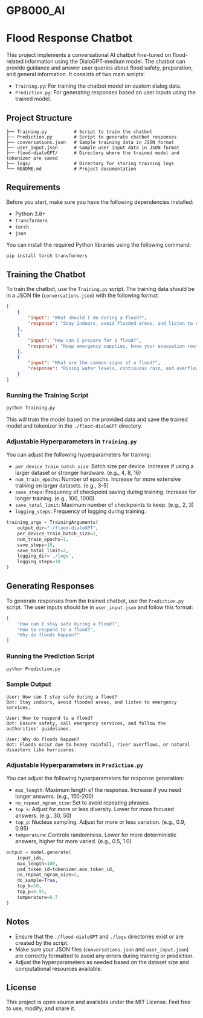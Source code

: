 # GP8000_AI

# Flood Response Chatbot

This project implements a conversational AI chatbot fine-tuned on flood-related information using the DialoGPT-medium model. The chatbot can provide guidance and answer user queries about flood safety, preparation, and general information. It consists of two main scripts:
- `Training.py`: For training the chatbot model on custom dialog data.
- `Prediction.py`: For generating responses based on user inputs using the trained model.

## Project Structure

```
├── Training.py          # Script to train the chatbot
├── Prediction.py        # Script to generate chatbot responses
├── conversations.json   # Sample training data in JSON format
├── user_input.json      # Sample user input data in JSON format
├── flood-dialoGPT/      # Directory where the trained model and tokenizer are saved
├── logs/                # Directory for storing training logs
└── README.md            # Project documentation
```

## Requirements

Before you start, make sure you have the following dependencies installed:

- Python 3.8+
- `transformers`
- `torch`
- `json`

You can install the required Python libraries using the following command:
```bash
pip install torch transformers
```

## Training the Chatbot

To train the chatbot, use the `Training.py` script. The training data should be in a JSON file (`conversations.json`) with the following format:
```json
[
    {
        "input": "What should I do during a flood?",
        "response": "Stay indoors, avoid flooded areas, and listen to emergency services."
    },
    {
        "input": "How can I prepare for a flood?",
        "response": "Keep emergency supplies, know your evacuation routes, and stay informed."
    },
    {
        "input": "What are the common signs of a flood?",
        "response": "Rising water levels, continuous rain, and overflowing rivers."
    }
]
```

### Running the Training Script

```bash
python Training.py
```

This will train the model based on the provided data and save the trained model and tokenizer in the `./flood-dialoGPT` directory.

### Adjustable Hyperparameters in `Training.py`

You can adjust the following hyperparameters for training:
- `per_device_train_batch_size`: Batch size per device. Increase if using a larger dataset or stronger hardware. (e.g., 4, 8, 16)
- `num_train_epochs`: Number of epochs. Increase for more extensive training on larger datasets. (e.g., 3-5)
- `save_steps`: Frequency of checkpoint saving during training. Increase for longer training. (e.g., 100, 1000)
- `save_total_limit`: Maximum number of checkpoints to keep. (e.g., 2, 3)
- `logging_steps`: Frequency of logging during training.

```python
training_args = TrainingArguments(
    output_dir="./flood-dialoGPT",
    per_device_train_batch_size=1,
    num_train_epochs=1,
    save_steps=10,
    save_total_limit=2,
    logging_dir='./logs',
    logging_steps=10
)
```

## Generating Responses

To generate responses from the trained chatbot, use the `Prediction.py` script. The user inputs should be in `user_input.json` and follow this format:
```json
[
    "How can I stay safe during a flood?",
    "How to respond to a flood?",
    "Why do floods happen?"
]
```

### Running the Prediction Script

```bash
python Prediction.py
```

### Sample Output
```
User: How can I stay safe during a flood?
Bot: Stay indoors, avoid flooded areas, and listen to emergency services.

User: How to respond to a flood?
Bot: Ensure safety, call emergency services, and follow the authorities' guidelines.

User: Why do floods happen?
Bot: Floods occur due to heavy rainfall, river overflows, or natural disasters like hurricanes.
```

### Adjustable Hyperparameters in `Prediction.py`

You can adjust the following hyperparameters for response generation:
- `max_length`: Maximum length of the response. Increase if you need longer answers. (e.g., 150-200)
- `no_repeat_ngram_size`: Set to avoid repeating phrases.
- `top_k`: Adjust for more or less diversity. Lower for more focused answers. (e.g., 30, 50)
- `top_p`: Nucleus sampling. Adjust for more or less variation. (e.g., 0.9, 0.95)
- `temperature`: Controls randomness. Lower for more deterministic answers, higher for more varied. (e.g., 0.5, 1.0)

```python
output = model.generate(
    input_ids,
    max_length=100,
    pad_token_id=tokenizer.eos_token_id,
    no_repeat_ngram_size=2,
    do_sample=True,
    top_k=50,
    top_p=0.95,
    temperature=0.7
)
```

## Notes
- Ensure that the `./flood-dialoGPT` and `./logs` directories exist or are created by the script.
- Make sure your JSON files (`conversations.json` and `user_input.json`) are correctly formatted to avoid any errors during training or prediction.
- Adjust the hyperparameters as needed based on the dataset size and computational resources available.

## License
This project is open source and available under the MIT License. Feel free to use, modify, and share it.
